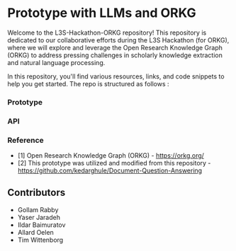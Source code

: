 # Prototype with LLMs and ORKG

Welcome to the L3S-Hackathon-ORKG repository! This repository is dedicated to our collaborative efforts during the L3S Hackathon (for ORKG), where we will explore and leverage the Open Research Knowledge Graph (ORKG) to address pressing challenges in scholarly knowledge extraction and natural language processing.

In this repository, you'll find various resources, links, and code snippets to help you get started. The repo is structured as follows : 

### Prototype 

### API 


### Reference

- [1] Open Research Knowledge Graph (ORKG) - https://orkg.org/ 
- [2] This prototype was utilized and modified from this repository  - https://github.com/kedarghule/Document-Question-Answering 

## Contributors
 - Gollam Rabby
 - Yaser Jaradeh
 - Ildar Baimuratov
 - Allard Oelen
 - Tim Wittenborg
